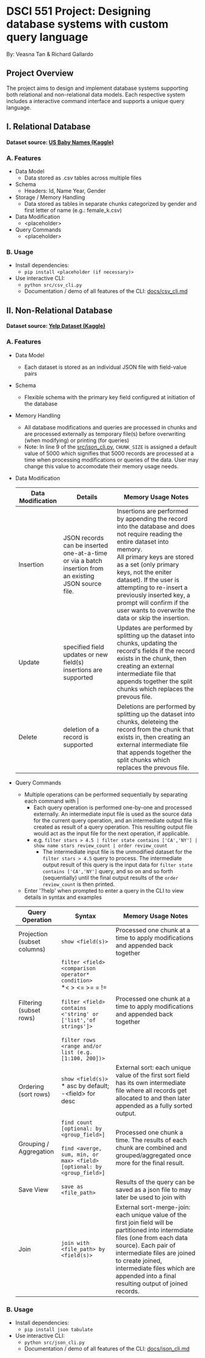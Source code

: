 # DSCI 551 Project: Designing database systems with custom query language
By: Veasna Tan & Richard Gallardo

## Project Overview
The project aims to design and implement database systems supporting both relational and non-relational data models. Each respective system includes a interactive command interface and supports a unique query language.

## I. Relational Database
#### Dataset source: [US Baby Names (Kaggle)](https://www.kaggle.com/datasets/kaggle/us-baby-names/)
### A. Features
- Data Model
    - Data stored as .csv tables across multiple files
- Schema
    - Headers: Id, Name Year, Gender
- Storage / Memory Handling
    - Data stored as tables in separate chunks categorized by gender and first letter of name (e.g.: female_k.csv)
- Data Modification
    - \<placeholder>
- Query Commands
    - \<placeholder>
### B. Usage
- Install dependencies: 
    - `pip install <placeholder (if necessary)>`
- Use interactive CLI:
    - `python src/csv_cli.py`
    - Documentation / demo of all features of the CLI: [docs/csv_cli.md](docs/csv_cli.md)

## II. Non-Relational Database
#### Dataset source: [Yelp Dataset (Kaggle)](https://www.kaggle.com/datasets/yelp-dataset/yelp-dataset)
### A. Features
- Data Model
    - Each dataset is stored as an individual JSON file with field-value pairs
- Schema
    - Flexible schema with the primary key field configured at initiation of the database
- Memory Handling
    - All database modifications and queries are processed in chunks and are processed externally as temporary file(s) before overwriting (when modifying) or printing (for queries)
    - Note: In line 9 of the [src/json_cli.py](src/json_cli.py), `CHUNK_SIZE` is assigned a default value of 5000 which signifies that 5000 records are processed at a time when processing modifications or queries of the data. User may change this value to accomodate their memory usage needs.
- Data Modification

    |Data Modification | Details | Memory Usage Notes |
    | ----------- | ----------------- | -------- | 
    |Insertion | JSON records can be inserted one-at-a-time or via a batch insertion from an existing JSON source file.   | Insertions are performed by appending the record into the database and does not require reading the entire dataset into memory. <br> All primary keys are stored as a set (only primary keys, not the eniter dataset). If the user is attempting to re-insert a previously inserted key, a prompt will confirm if the user wants to overwrite the data or skip the insertion.|
    |Update | specified field updates or new field(s) insertions are supported  | Updates are performed by splitting up the dataset into chunks, updating the record's fields if the record exists in the chunk, then creating an external intermediate file that appends together the split chunks which replaces the prevous file. |
    |Delete | deletion of a record is supported | Deletions are performed by splitting up the dataset into chunks, deleteing the record from the chunk that exists in, then creating an external intermediate file that appends together the split chunks which replaces the prevous file. |

- Query Commands<br>
    - Multiple operations can be performed sequentially by separating each command with |
        - Each query operation is performed one-by-one and processed externally. An intermediate input file is used as the source data for the current query operation, and an intermediate output file is created as result of a query operation. This resulting output file would act as the input file for the next operation, if applicable.
        - e.g. `filter stars > 4.5 | filter state contains ['CA','NY'] | show name stars review_count | order review_count`
            - The intermediate input file is the unmodified dataset for the `filter stars > 4.5` query to process. The intermediate output result of this query is the input data for `filter state contains ['CA','NY']` query, and so on and so forth (sequentially) until the final output results of the `order review_count` is then printed.
    - Enter '?help' when prompted to enter a query in the CLI to view details in syntax and examples

    |Query Operation | Syntax | Memory Usage Notes |
    | ----------- | ----------------- | -------- | 
    |Projection (subset columns) | `show <field(s)>`  | Processed one chunk at a time to apply modifications and appended back together |
    |Filtering (subset rows) | `filter <field> <comparison operator* condition>`<br>*< > <= >= = !=<br><br>`filter <field> contains <'string' or ['list','of strings']>`<br><br>`filter rows <range and/or list (e.g. [1:100, 200])>`  | Processed one chunk at a time to apply modifications and appended back together |
    |Ordering (sort rows) | `show <field(s)>` <br> * asc by default; -\<field> for desc  | External sort: each unique value of the first sort field has its own intermediate file where all records get allocated to and then later appended as a fully sorted output. |
    |Grouping / Aggregation | `find count [optional: by <group_field>]`<br><br>`find <averge, sum, min, or max> <field> [optional: by <group_field>]`  | Processed one chunk a time. The results of each chunk are combined and grouped/aggregated once more for the final result.  |
    |Save View | `save as <file_path>`  | Results of the query can be saved as a json file to may later be used to join with |
    |Join | `join with <file_path> by <field(s)>`  | External sort-merge-join: each unique value of the first join field will be partitioned into intermdiate files (one from each data source). Each pair of intermediate files are joined to create joined, intermediate files which are appended into a final resulting output of joined records. |
### B. Usage
- Install dependencies: 
    - `pip install json tabulate`
- Use interactive CLI:
    - `python src/json_cli.py`
    - Documentation / demo of all features of the CLI: [docs/json_cli.md](docs/json_cli.md)